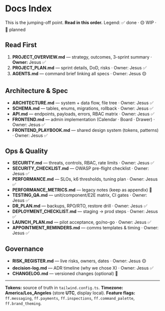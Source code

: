 # Docs Index

This is the jumping-off point. **Read in this order.**
Legend: ✅ done · 🟡 WIP · 🔵 planned

## Read First
1. **PROJECT_OVERVIEW.md** — strategy, outcomes, 3-sprint summary · **Owner:** Jesus ✅
2. **PROJECT_PLAN.md** — sprint details, DoD, risks · Owner: Jesus ✅
3. **AGENTS.md** — command brief linking all specs · Owner: Jesus 🟡

## Architecture & Spec
- **ARCHITECTURE.md** — system + data flow, file tree · Owner: Jesus ✅
- **SCHEMA.md** — tables, enums, migrations, rollback · Owner: Jesus ✅
- **API.md** — endpoints, payloads, errors, RBAC matrix · Owner: Jesus ✅
- **FRONTEND.md** — admin implementation (Calendar · Board · Drawer) · Owner: Jesus ✅
- **FRONTEND_PLAYBOOK.md** — shared design system (tokens, patterns) · Owner: Jesus ✅

## Ops & Quality
- **SECURITY.md** — threats, controls, RBAC, rate limits · Owner: Jesus ✅
- **SECURITY_CHECKLIST.md** — OWASP pre-flight checklist · Owner: Jesus ✅
- **PERFORMANCE.md** — SLOs, k6 thresholds, tuning plan · Owner: Jesus ✅
- **PERFORMANCE_METRICS.md** — legacy notes (keep as appendix) 🔵
- **TESTING_QA.md** — unit/component/E2E matrix, CI gates · Owner: Jesus ✅
- **DR_PLAN.md** — backups, RPO/RTO, restore drill · Owner: Jesus ✅
- **DEPLOYMENT_CHECKLIST.md** — staging → prod steps · Owner: Jesus ✅
- **LAUNCH_PLAN.md** — pilot acceptance, go/no-go · Owner: Jesus ✅
- **APPOINTMENT_REMINDERS.md** — comms templates & timing · Owner: Jesus ✅

## Governance
- **RISK_REGISTER.md** — live risks, owners, dates · Owner: Jesus 🟡
- **decision-log.md** — ADR timeline (why we chose X) · Owner: Jesus ✅
- **CHANGELOG.md** — versioned changes (optional) 🔵

---

**Tokens:** source of truth in `tailwind.config.ts`.
**Timezone:** **America/Los_Angeles** (store **UTC**, display local).
**Feature flags:** `ff.messaging`, `ff.payments`, `ff.inspections`, `ff.command_palette`, `ff.brand_theming`.
